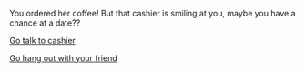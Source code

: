 You ordered her coffee! But that cashier is smiling at you, maybe you have a chance at a date??

[Go talk to cashier](Y/meety.md)

[Go hang out with your friend](X/nothing-happens)

